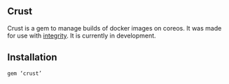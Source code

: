 ## Crust
Crust is a gem to manage builds of docker images on coreos.  It was made for use with [integrity](http://integrityapp.com/).  It is currently in development.

## Installation
```
gem ‘crust’
```


